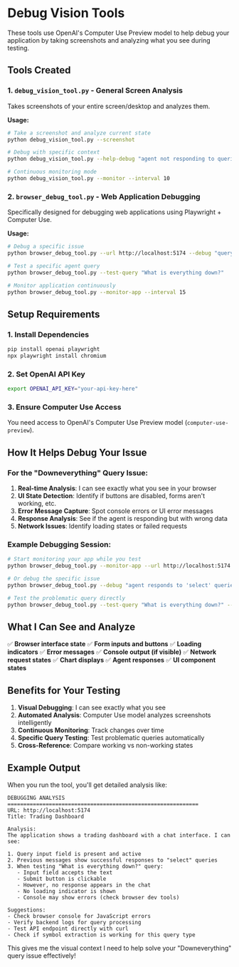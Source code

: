 # Debug Vision Tools

These tools use OpenAI's Computer Use Preview model to help debug your application by taking screenshots and analyzing what you see during testing.

## Tools Created

### 1. `debug_vision_tool.py` - General Screen Analysis
Takes screenshots of your entire screen/desktop and analyzes them.

**Usage:**
```bash
# Take a screenshot and analyze current state
python debug_vision_tool.py --screenshot

# Debug with specific context
python debug_vision_tool.py --help-debug "agent not responding to queries"

# Continuous monitoring mode
python debug_vision_tool.py --monitor --interval 10
```

### 2. `browser_debug_tool.py` - Web Application Debugging
Specifically designed for debugging web applications using Playwright + Computer Use.

**Usage:**
```bash
# Debug a specific issue
python browser_debug_tool.py --url http://localhost:5174 --debug "query not working"

# Test a specific agent query
python browser_debug_tool.py --test-query "What is everything down?"

# Monitor application continuously
python browser_debug_tool.py --monitor-app --interval 15
```

## Setup Requirements

### 1. Install Dependencies
```bash
pip install openai playwright
npx playwright install chromium
```

### 2. Set OpenAI API Key
```bash
export OPENAI_API_KEY="your-api-key-here"
```

### 3. Ensure Computer Use Access
You need access to OpenAI's Computer Use Preview model (`computer-use-preview`).

## How It Helps Debug Your Issue

### For the "Downeverything" Query Issue:

1. **Real-time Analysis**: I can see exactly what you see in your browser
2. **UI State Detection**: Identify if buttons are disabled, forms aren't working, etc.
3. **Error Message Capture**: Spot console errors or UI error messages
4. **Response Analysis**: See if the agent is responding but with wrong data
5. **Network Issues**: Identify loading states or failed requests

### Example Debugging Session:

```bash
# Start monitoring your app while you test
python browser_debug_tool.py --monitor-app --url http://localhost:5174

# Or debug the specific issue
python browser_debug_tool.py --debug "agent responds to 'select' queries but not 'downeverything' queries" --url http://localhost:5174

# Test the problematic query directly
python browser_debug_tool.py --test-query "What is everything down?" --url http://localhost:5174
```

## What I Can See and Analyze

✅ **Browser interface state**
✅ **Form inputs and buttons**
✅ **Loading indicators**
✅ **Error messages**
✅ **Console output (if visible)**
✅ **Network request states**
✅ **Chart displays**
✅ **Agent responses**
✅ **UI component states**

## Benefits for Your Testing

1. **Visual Debugging**: I can see exactly what you see
2. **Automated Analysis**: Computer Use model analyzes screenshots intelligently
3. **Continuous Monitoring**: Track changes over time
4. **Specific Query Testing**: Test problematic queries automatically
5. **Cross-Reference**: Compare working vs non-working states

## Example Output

When you run the tool, you'll get detailed analysis like:

```
DEBUGGING ANALYSIS
============================================================
URL: http://localhost:5174
Title: Trading Dashboard

Analysis:
The application shows a trading dashboard with a chat interface. I can see:

1. Query input field is present and active
2. Previous messages show successful responses to "select" queries
3. When testing "What is everything down?" query:
   - Input field accepts the text
   - Submit button is clickable
   - However, no response appears in the chat
   - No loading indicator is shown
   - Console may show errors (check browser dev tools)

Suggestions:
- Check browser console for JavaScript errors
- Verify backend logs for query processing
- Test API endpoint directly with curl
- Check if symbol extraction is working for this query type
```

This gives me the visual context I need to help solve your "Downeverything" query issue effectively!
